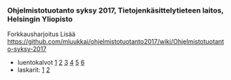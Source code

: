 ### Ohjelmistotuotanto syksy 2017, Tietojenkäsittelytieteen laitos, Helsingin Yliopisto

Forkkausharjoitus
Lisää
<https://github.com/mluukkai/ohjelmistotuotanto2017/wiki/Ohjelmistotuotanto-syksy-2017>

* luentokalvot [1](https://github.com/mluukkai/ohjelmistotuotanto2017/blob/master/kalvot/luento1.pdf?raw=true) [2](https://github.com/mluukkai/ohjelmistotuotanto2017/blob/master/kalvot/luento2.pdf?raw=true) [3](https://github.com/mluukkai/ohjelmistotuotanto2017/blob/master/kalvot/luento3.pdf?raw=true) [4](https://github.com/mluukkai/ohjelmistotuotanto2017/blob/master/kalvot/luento4.pdf?raw=true) [5](https://github.com/mluukkai/ohjelmistotuotanto2017/blob/master/kalvot/luento5.pdf?raw=true) 
[6](https://github.com/mluukkai/ohjelmistotuotanto2017/blob/master/kalvot/luento6.pdf?raw=true) 
* laskarit: [1](https://github.com/mluukkai/ohjelmistotuotanto2017/blob/master/laskarit/1.md) [2](https://github.com/mluukkai/ohjelmistotuotanto2017/blob/master/laskarit/2.md) 
